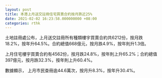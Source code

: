 ```yaml
---
layout: post
title: 本港上月送交註冊住宅買賣合約按月跌近25%
date: 2021-02-02 16:23:58.000000000 +08:00
categories: rthk
---
```


土地註冊處公布，上月送交註冊所有種類樓宇買賣合約共6212份，按月跌18.2%，按年升64.5%。合約總值668億元，按月跌4.9%，按年則升1.3倍。

上月住宅樓宇買賣合約有4562份，按月跌24.8%，按年則上升65.2%；合約總值397億元，按月跌32.3%，按年則上升60.4%。

數據顯示， 上月市民查冊逾44.6萬次，按月升8.3%，按年升30.4%。
